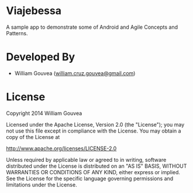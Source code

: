 Viajebessa
==========

A sample app to demonstrate some of Android and Agile Concepts and Patterns.


Developed By
============

* William Gouvea (william.cruz.gouvea@gmail.com)



License
=======

Copyright 2014 William Gouvea

Licensed under the Apache License, Version 2.0 (the "License");
you may not use this file except in compliance with the License.
You may obtain a copy of the License at

   http://www.apache.org/licenses/LICENSE-2.0

Unless required by applicable law or agreed to in writing, software
distributed under the License is distributed on an "AS IS" BASIS,
WITHOUT WARRANTIES OR CONDITIONS OF ANY KIND, either express or implied.
See the License for the specific language governing permissions and
limitations under the License.
